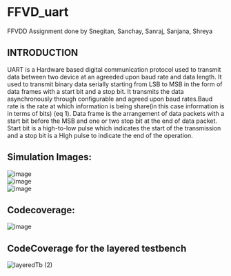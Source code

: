 # FFVD_uart
FFVDD Assignment done by Snegitan, Sanchay, Sanraj, Sanjana, Shreya 
## INTRODUCTION
UART is a Hardware based digital communication protocol used to transmit data between two device at an agreeded upon baud rate and data length. It used to transmit binary data serially starting from LSB to MSB in the form of data frames with a start bit and a stop bit. It transmits the data asynchronously through configurable and agreed upon baud rates.Baud rate is the rate at which information is being share(in this case information is in terms of bits) (eq 1). Data frame is the arrangement of data packets with a start bit before the MSB and one or two stop bit at the end of data packet. Start bit is a high-to-low pulse which indicates the start of the transmission and a stop bit is a High pulse to indicate the end of the operation.
## Simulation Images:
![image](https://github.com/ssshetty11/FFVD_uart/assets/113935931/7fd699dc-ab84-4bed-8615-8bbe4f5799fe)
<br>
![image](https://github.com/ssshetty11/FFVD_uart/assets/113935931/2a9beb7a-c4b8-4077-9458-6f50ee23bd51)
<br>
![image](https://github.com/ssshetty11/FFVD_uart/assets/113935931/ec808a2d-7fe1-40c4-a937-48fe792bcba1)
<br>
## Codecoverage:
![image](https://github.com/ssshetty11/FFVD_uart/assets/113935931/99b41322-8bcc-4cc8-b32f-f6d2fa43b028)

## CodeCoverage for the layered testbench
![layeredTb (2)](https://github.com/ssshetty11/FFVD_uart/assets/113935931/bece281f-7385-48aa-b664-07b447df4701)





